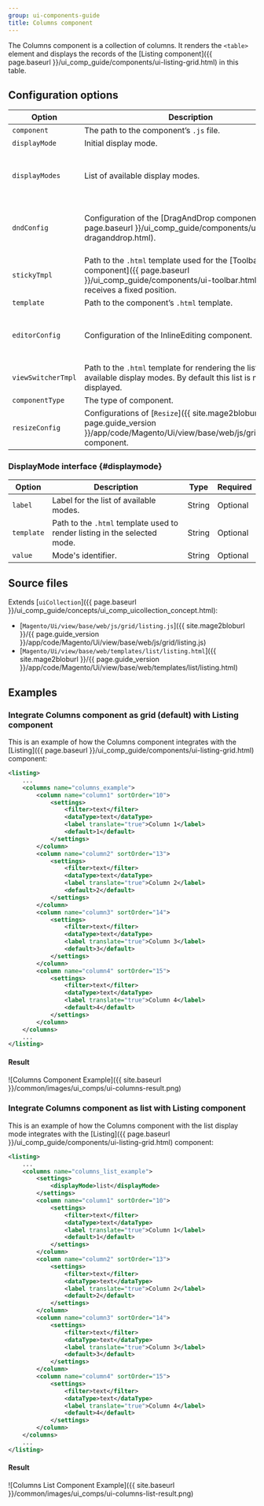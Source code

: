 ```yaml
---
group: ui-components-guide
title: Columns component
---
```


The Columns component is a collection of columns. It renders the `<table>` element and displays the records of the [Listing component]({{ page.baseurl }}/ui_comp_guide/components/ui-listing-grid.html) in this table.

## Configuration options

| Option | Description | Type | Default |
| --- | --- | --- | --- |
| `component` | The path to the component’s `.js` file. | String | `Magento_Ui/js/grid/listing` |
| `displayMode` | Initial display mode. | String | `'grid'` |
| `displayModes` | List of available display modes. | {<br />[name: string]: [DisplayMode](#displaymode)<br />} |  `{grid: {value: 'grid',label: 'Grid',template: '${ $.template }'},list: {value: 'list',label: 'List',template: '${ $.listTemplate }'}}` |
| `dndConfig` | Configuration of the [DragAndDrop component]({{ page.baseurl }}/ui_comp_guide/components/ui-draganddrop.html). | Object | Specified in the [DragAndDrop component configuration]({{ page.baseurl }}/ui_comp_guide/components/ui-draganddrop.html). |
| `stickyTmpl` | Path to the `.html` template used for the [Toolbar component]({{ page.baseurl }}/ui_comp_guide/components/ui-toolbar.html) when it receives a fixed position. | String | `ui/grid/sticky/listing` |
| `template` | Path to the component’s `.html` template. | String | `ui/grid/listing` |
| `editorConfig` | Configuration of the InlineEditing component. | Object | Specified in the [InlineEditing component configuration]({{ page.baseurl }}/ui_comp_guide/components/ui-insertlisting.html). |
| `viewSwitcherTmpl` | Path to the `.html` template for rendering the list of available display modes. By default this list is not displayed. | String | `ui/grid/view-switcher` |
| `componentType` | The type of component. | String | `columns` |
| `resizeConfig` | Configurations of [`Resize`]({{ site.mage2bloburl }}/{{ page.guide_version }}/app/code/Magento/Ui/view/base/web/js/grid/resize.js) component. | Object | `{name: '${ $.name }_resize',columnsProvider: '${ $.name }',component: 'Magento_Ui/js/grid/resize',enabled: false}` |

### DisplayMode interface {#displaymode}

| Option | Description | Type | Required |
| --- | --- | --- | --- |
| `label` | Label for the list of available modes. | String | Optional |
| `template` | Path to the `.html` template used to render listing in the selected mode. | String | Optional |
| `value` | Mode's identifier. | String | Optional |

## Source files

Extends [`uiCollection`]({{ page.baseurl }}/ui_comp_guide/concepts/ui_comp_uicollection_concept.html):

-  [`Magento/Ui/view/base/web/js/grid/listing.js`]({{ site.mage2bloburl }}/{{ page.guide_version }}/app/code/Magento/Ui/view/base/web/js/grid/listing.js)
-  [`Magento/Ui/view/base/web/templates/list/listing.html`]({{ site.mage2bloburl }}/{{ page.guide_version }}/app/code/Magento/Ui/view/base/web/templates/list/listing.html)

## Examples

### Integrate Columns component as grid (default) with Listing component

This is an example of how the Columns component integrates with the [Listing]({{ page.baseurl }}/ui_comp_guide/components/ui-listing-grid.html) component:

```xml
<listing>
    ...
    <columns name="columns_example">
        <column name="column1" sortOrder="10">
            <settings>
                <filter>text</filter>
                <dataType>text</dataType>
                <label translate="true">Column 1</label>
                <default>1</default>
            </settings>
        </column>
        <column name="column2" sortOrder="13">
            <settings>
                <filter>text</filter>
                <dataType>text</dataType>
                <label translate="true">Column 2</label>
                <default>2</default>
            </settings>
        </column>
        <column name="column3" sortOrder="14">
            <settings>
                <filter>text</filter>
                <dataType>text</dataType>
                <label translate="true">Column 3</label>
                <default>3</default>
            </settings>
        </column>
        <column name="column4" sortOrder="15">
            <settings>
                <filter>text</filter>
                <dataType>text</dataType>
                <label translate="true">Column 4</label>
                <default>4</default>
            </settings>
        </column>
    </columns>
    ...
</listing>
```

#### Result

![Columns Component Example]({{ site.baseurl }}/common/images/ui_comps/ui-columns-result.png)

### Integrate Columns component as list with Listing component

This is an example of how the Columns component with the list display mode integrates with the [Listing]({{ page.baseurl }}/ui_comp_guide/components/ui-listing-grid.html) component:

```xml
<listing>
    ...
    <columns name="columns_list_example">
        <settings>
            <displayMode>list</displayMode>
        </settings>
        <column name="column1" sortOrder="10">
            <settings>
                <filter>text</filter>
                <dataType>text</dataType>
                <label translate="true">Column 1</label>
                <default>1</default>
            </settings>
        </column>
        <column name="column2" sortOrder="13">
            <settings>
                <filter>text</filter>
                <dataType>text</dataType>
                <label translate="true">Column 2</label>
                <default>2</default>
            </settings>
        </column>
        <column name="column3" sortOrder="14">
            <settings>
                <filter>text</filter>
                <dataType>text</dataType>
                <label translate="true">Column 3</label>
                <default>3</default>
            </settings>
        </column>
        <column name="column4" sortOrder="15">
            <settings>
                <filter>text</filter>
                <dataType>text</dataType>
                <label translate="true">Column 4</label>
                <default>4</default>
            </settings>
        </column>
    </columns>
    ...
</listing>
```

#### Result

![Columns List Component Example]({{ site.baseurl }}/common/images/ui_comps/ui-columns-list-result.png)
